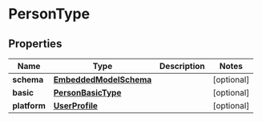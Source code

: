 
# PersonType

## Properties
Name | Type | Description | Notes
------------ | ------------- | ------------- | -------------
**schema** | [**EmbeddedModelSchema**](EmbeddedModelSchema) |  |  [optional]
**basic** | [**PersonBasicType**](PersonBasicType) |  |  [optional]
**platform** | [**UserProfile**](UserProfile) |  |  [optional]



